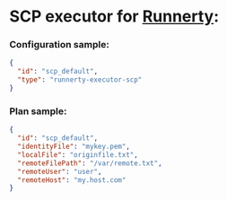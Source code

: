 # SCP executor for [Runnerty]:

### Configuration sample:
```json
{
  "id": "scp_default",
  "type": "runnerty-executor-scp"
}
```

### Plan sample:
```json
{
  "id": "scp_default",
  "identityFile": "mykey.pem",
  "localFile": "originfile.txt",
  "remoteFilePath": "/var/remote.txt",
  "remoteUser": "user",
  "remoteHost": "my.host.com"
}
```


[Runnerty]: http://www.runnerty.io
